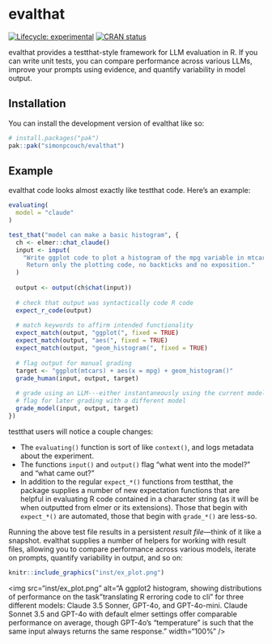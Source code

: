 
<!-- README.md is generated from README.Rmd. Please edit that file -->

# evalthat

<!-- badges: start -->

[![Lifecycle:
experimental](https://img.shields.io/badge/lifecycle-experimental-orange.svg)](https://lifecycle.r-lib.org/articles/stages.html#experimental)
[![CRAN
status](https://www.r-pkg.org/badges/version/evalthat)](https://CRAN.R-project.org/package=evalthat)
<!-- badges: end -->

evalthat provides a testthat-style framework for LLM evaluation in R. If
you can write unit tests, you can compare performance across various
LLMs, improve your prompts using evidence, and quantify variability in
model output.

## Installation

You can install the development version of evalthat like so:

``` r
# install.packages("pak")
pak::pak("simonpcouch/evalthat")
```

## Example

evalthat code looks almost exactly like testthat code. Here’s an
example:

``` r
evaluating(
  model = "claude"
)

test_that("model can make a basic histogram", {
  ch <- elmer::chat_claude()
  input <- input(
    "Write ggplot code to plot a histogram of the mpg variable in mtcars. 
     Return only the plotting code, no backticks and no exposition."
  )
  
  output <- output(ch$chat(input))
  
  # check that output was syntactically code R code
  expect_r_code(output)
  
  # match keywords to affirm intended functionality
  expect_match(output, "ggplot(", fixed = TRUE)
  expect_match(output, "aes(", fixed = TRUE)
  expect_match(output, "geom_histogram(", fixed = TRUE)
  
  # flag output for manual grading
  target <- "ggplot(mtcars) + aes(x = mpg) + geom_histogram()"
  grade_human(input, output, target)
  
  # grade using an LLM---either instantaneously using the current model or
  # flag for later grading with a different model
  grade_model(input, output, target)
})
```

testthat users will notice a couple changes:

- The `evaluating()` function is sort of like `context()`, and logs
  metadata about the experiment.
- The functions `input()` and `output()` flag “what went into the
  model?” and “what came out?”
- In addition to the regular `expect_*()` functions from testthat, the
  package supplies a number of new expectation functions that are
  helpful in evaluating R code contained in a character string (as it
  will be when outputted from elmer or its extensions). Those that begin
  with `expect_*()` are automated, those that begin with `grade_*()` are
  less-so.

Running the above test file results in a persistent *result file*—think
of it like a snapshot. evalthat supplies a number of helpers for working
with result files, allowing you to compare performance across various
models, iterate on prompts, quantify variability in output, and so on:

``` r
knitr::include_graphics("inst/ex_plot.png")
```

\<img src=“inst/ex_plot.png” alt=“A ggplot2 histogram, showing
distributions of performance on the task”translating R erroring code to
cli” for three different models: Claude 3.5 Sonner, GPT-4o, and
GPT-4o-mini. Claude Sonnet 3.5 and GPT-4o with default elmer settings
offer comparable performance on average, though GPT-4o’s “temperature”
is such that the same input always returns the same response.”
width=“100%” /\>
